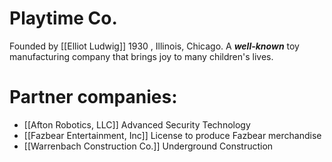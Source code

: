 # Playtime Co.
Founded by [[Elliot Ludwig]] 1930 , Illinois, Chicago. 
A ***well-known*** toy manufacturing company that brings joy to many children's lives.
# Partner companies:
- [[Afton Robotics, LLC]]
  Advanced Security Technology
- [[Fazbear Entertainment, Inc]]
  License to produce Fazbear merchandise
- [[Warrenbach Construction Co.]] 
  Underground Construction





